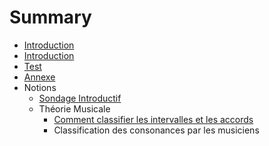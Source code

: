 # Summary

* [Introduction](README.md)
* [Introduction](chapter1.md)
* [Test](test.md)
* [Annexe](annexe.md)
* Notions
   * [Sondage Introductif](IA_sondage_introductif.md)
   * Théorie Musicale
       * [Comment classifier les intervalles et les accords](IB1_comment_classifier_les_intervalles_et_les_accords.md)
       * Classification des consonances par les musiciens

